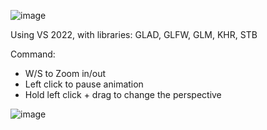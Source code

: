 ![image](https://github.com/user-attachments/assets/ab16e3ac-3baa-4861-96ad-4100521fde7c)

Using VS 2022, with libraries: GLAD, GLFW, GLM, KHR, STB

Command:
- W/S to Zoom in/out
- Left click to pause animation
- Hold left click + drag to change the perspective

![image](https://github.com/user-attachments/assets/e9cd649a-b5d3-481a-a0d6-a8981d797af2)


